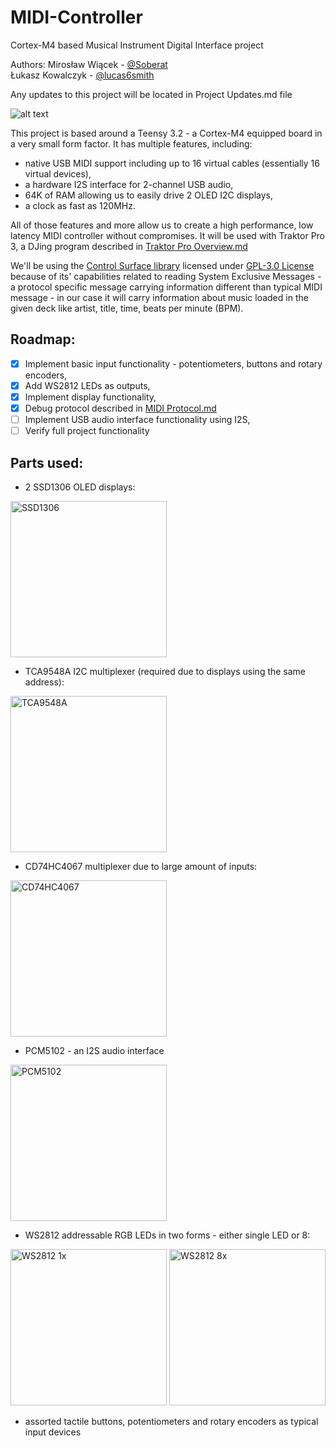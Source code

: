 # MIDI-Controller
Cortex-M4 based Musical Instrument Digital Interface project

Authors:
Mirosław Wiącek - [@Soberat](https://github.com/Soberat)\
Łukasz Kowalczyk - [@lucas6smith](https://github.com/lucas6smith)

Any updates to this project will be located in Project Updates.md file

![alt text](https://www.pjrc.com/teensy/teensy32_front_small.jpg "Teensy 3.2")

This project is based around a Teensy 3.2 - a Cortex-M4 equipped board in a very small form factor. It has multiple features, including:
- native USB MIDI support including up to 16 virtual cables (essentially 16 virtual devices),
- a hardware I2S interface for 2-channel USB audio,
- 64K of RAM allowing us to easily drive 2 OLED I2C displays,
- a clock as fast as 120MHz.

All of those features and more allow us to create a high performance, low latency MIDI controller without compromises. It will be used with Traktor Pro 3, a DJing program described in [Traktor Pro Overview.md](https://github.com/Soberat/MIDI-Controller/blob/main/Traktor%20Pro%20Overview.md)

We'll be using the [Control Surface library](https://github.com/tttapa/Control-Surface) licensed under [GPL-3.0 License](https://github.com/tttapa/Control-Surface/blob/master/LICENSE) because of its' capabilities related to reading System Exclusive Messages - a protocol specific message carrying information different than typical MIDI message - in our case it will carry information about music loaded in the given deck like artist, title, time, beats per minute (BPM).

## Roadmap:
- [x] Implement basic input functionality - potentiometers, buttons and rotary encoders,
- [x] Add WS2812 LEDs as outputs,
- [x] Implement display functionality,
- [x] Debug protocol described in [MIDI Protocol.md](https://github.com/Soberat/MIDI-Controller/blob/main/MIDI%20Protocol.md)
- [ ] Implement USB audio interface functionality using I2S,
- [ ] Verify full project functionality

## Parts used:

- 2 SSD1306 OLED displays:
<img src="https://ae01.alicdn.com/kf/H0a2597f7134d42f89d20ad3b2fd67cafQ.jpg" alt="SSD1306" width="250" height="250">

- TCA9548A I2C multiplexer (required due to displays using the same address):
<img src="https://ae01.alicdn.com/kf/H84c3bcc2504e4c5182b54b8e419428852.jpg" alt="TCA9548A" width="250" height="250">

- CD74HC4067 multiplexer due to large amount of inputs:
<img src="https://ae01.alicdn.com/kf/HTB1FVaNeL1H3KVjSZFBq6zSMXXae.jpg" alt="CD74HC4067" width="250" height="250">

- PCM5102 - an I2S audio interface
<img src="https://ae01.alicdn.com/kf/HTB1lS2hUMDqK1RjSZSyq6yxEVXaA.jpg" alt="PCM5102" width="250" height="250">

- WS2812 addressable RGB LEDs in two forms - either single LED or 8:
<img src="https://ae01.alicdn.com/kf/HTB11Oi7TxnaK1RjSZFtq6zC2VXaH.jpg?width=1000&height=1000&hash=2000" alt="WS2812 1x" width="250" height="250">
<img src="https://botland.com.pl/59565-large_default/listwa-led-rgb-ws2812-5050-x-8-diod-53mm.jpg" alt="WS2812 8x" width="250" height="250">

- assorted tactile buttons, potentiometers and rotary encoders as typical input devices
